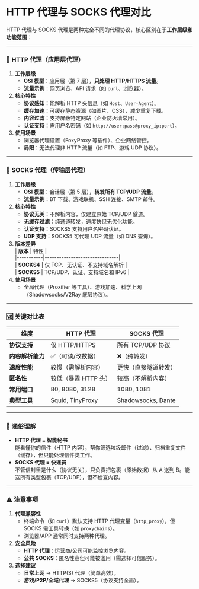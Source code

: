# HTTP 代理与 SOCKS 代理对比

HTTP 代理与 SOCKS 代理是两种完全不同的代理协议，核心区别在于**工作层级和功能范围**：

---

### 🔧 **HTTP 代理（应用层代理）**
1. **工作层级**  
   - **OSI 模型**：应用层（第 7 层），**只处理 HTTP/HTTPS 流量**。  
   - **流量示例**：网页浏览、API 请求（如 `curl`、浏览器）。
2. **核心特性**  
   - **协议感知**：能解析 HTTP 头信息（如 `Host`、`User-Agent`）。  
   - **缓存加速**：可缓存静态资源（如图片、CSS），减少重复下载。  
   - **内容过滤**：支持屏蔽特定网站（企业防火墙常用）。  
   - **认证支持**：需用户名密码（如 `http://user:pass@proxy_ip:port`）。
3. **使用场景**  
   - 浏览器代理设置（FoxyProxy 等插件）、企业网络管控。  
   - **局限**：无法代理非 HTTP 流量（如 FTP、游戏 UDP 协议）。

---

### 🧦 **SOCKS 代理（传输层代理）**
1. **工作层级**  
   - **OSI 模型**：会话层（第 5 层），**转发所有 TCP/UDP 流量**。  
   - **流量示例**：BT 下载、游戏联机、SSH 连接、SMTP 邮件。
2. **核心特性**  
   - **协议无关**：不解析内容，仅建立原始 TCP/UDP 隧道。  
   - **无缓存过滤**：纯通道转发，速度快但无优化功能。  
   - **认证支持**：SOCKS5 支持用户名密码认证。  
   - **UDP 支持**：SOCKS5 可代理 UDP 流量（如 DNS 查询）。
3. **版本差异**  
   | **版本**  | 特性                          |  
   |-----------|-------------------------------|  
   | **SOCKS4** | 仅 TCP、无认证、不支持域名解析 |  
   | **SOCKS5** | TCP/UDP、认证、支持域名和 IPv6 |  
4. **使用场景**  
   - 全局代理（Proxifier 等工具）、游戏加速、科学上网（Shadowsocks/V2Ray 底层协议）。

---

### 🆚 **关键对比表**
| **维度**          | **HTTP 代理**                     | **SOCKS 代理**                     |  
|--------------------|-----------------------------------|------------------------------------|  
| **协议支持**       | 仅 HTTP/HTTPS                    | 所有 TCP/UDP 协议                  |  
| **内容解析能力**   | ✅（可读/改数据）                 | ❌（纯转发）                        |  
| **速度性能**       | 较慢（需解析内容）                | 更快（直接隧道转发）                |  
| **匿名性**         | 较低（暴露 HTTP 头）              | 较高（不解析内容）                 |  
| **常用端口**       | 80, 8080, 3128                   | 1080, 1081                         |  
| **典型工具**       | Squid, TinyProxy                 | Shadowsocks, Dante                 |  

---

### 💎 **通俗理解**
- **HTTP 代理 = 智能秘书**  
  能看懂你的信件（HTTP 内容），帮你筛选垃圾邮件（过滤）、归档重复文件（缓存），但只能处理信件类工作。
- **SOCKS 代理 = 快递员**  
  不管信封里是什么（协议无关），只负责把包裹（原始数据）从 A 送到 B。能送所有类型包裹（TCP/UDP），但不检查内容。

---

### ⚠️ **注意事项**
1. **代理兼容性**  
   - 终端命令（如 `curl`）默认支持 HTTP 代理变量（`http_proxy`），但 SOCKS 需工具转换（如 `proxychains`）。  
   - 浏览器/APP 通常同时支持两种代理。
2. **安全风险**  
   - **HTTP 代理**：运营商/公司可能监控浏览内容。  
   - **公共 SOCKS**：匿名性高但可能被滥用（需选择可信服务）。
3. **选择建议**  
   - **日常上网** → HTTP(S) 代理（简单高效）。  
   - **游戏/P2P/全域代理** → SOCKS5（协议支持全面）。